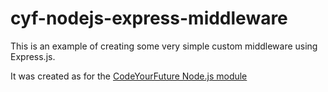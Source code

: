 # cyf-nodejs-express-middleware

This is an example of creating some very simple custom middleware using Express.js.   

It was created as for the [CodeYourFuture Node.js module](https://syllabus.codeyourfuture.io/node/index)